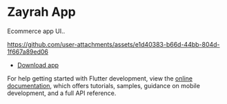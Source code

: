 # Zayrah App

Ecommerce app UI..


https://github.com/user-attachments/assets/e1d40383-b66d-44bb-804d-1f667a89ed06



- [Download app](https://docs.flutter.dev/get-started/codelab)

For help getting started with Flutter development, view the
[online documentation](https://docs.flutter.dev/), which offers tutorials,
samples, guidance on mobile development, and a full API reference.
